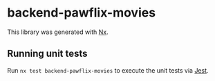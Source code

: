 # backend-pawflix-movies

This library was generated with [Nx](https://nx.dev).

## Running unit tests

Run `nx test backend-pawflix-movies` to execute the unit tests via [Jest](https://jestjs.io).
